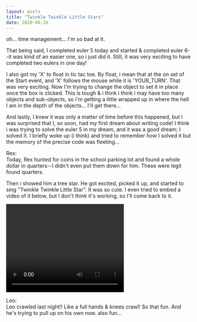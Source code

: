```yaml
---
layout: posts
title: "Twinkle Twinkle Little Stars"
date: 2020-06-26
---
```


oh... time management...  I'm so bad at it.

That being said, I completed euler 5 today and started & completed euler 6--it was
kind of an easier one, so i just did it.  Still, it was very exciting to have completed
two eulers in one day!

I also got my 'X' to float in tic tac toe.  By float, i mean that at the on set of the Start event, 
and 'X' follows the mouse while it is 'YOUR_TURN'.  That was very exciting.  Now I'm trying to change the object
to set it in place once the box is clicked.  This is tough & i think i think i may have too many objects
and sub-objects, so i'm getting a little wrapped up in where the hell I am in the depth of the objects...
I'll get there... 

And lastly, I knew it was only a matter of time before this happened, but I was surprised that I, so soon, had my first
dream about writing code!  I think i was trying to solve the euler 5 in my dream, and it was a good dream; I solved it.
I briefly woke up (i think) and tried to remember how I solved it but the memory of the precise code was fleeting...

Rex:  
Today, Rex hunted for coins in the school parking lot and found a whole dollar in quarters--I didn't even
put them down for him.  These were legit found quarters.

Then i showed him a tree star.  He got excited, picked it up, and started to sing
"Twinkle Twinkle Little Star".  It was so cute.  I even tried to embed a video of it below, but I don't think
it's working, so I'll come back to it.

<video src="twinkle twinkle little star.mp4" width="320" height="240">
</video>


Leo:  
Leo crawled last night!!  Like a full hands & knees crawl!  So that fun.  And he's
trying to pull up on his own now.  also fun...  
